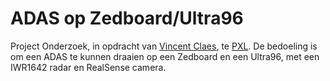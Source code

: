 # ADAS op Zedboard/Ultra96

Project Onderzoek, in opdracht van [Vincent Claes](https://www.linkedin.com/in/vincentclaes/), te [PXL](https://www.pxl.be/). De bedoeling is om een ADAS te kunnen draaien op een Zedboard en een Ultra96, met een IWR1642 radar en RealSense camera.
